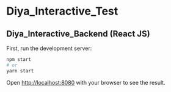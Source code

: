 ﻿# Diya_Interactive_Test

## Diya_Interactive_Backend (React JS)

First, run the development server:

```bash
npm start
# or
yarn start
```

Open [http://localhost:8080](http://localhost:8080) with your browser to see the result.


